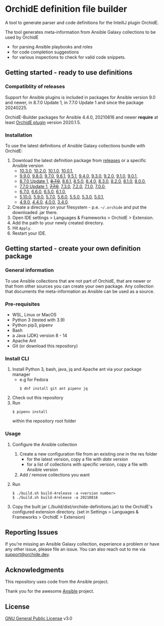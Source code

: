 # OrchidE definition file builder
A tool to generate parser and code definitions for the IntelliJ plugin OrchidE.

The tool generates meta-information from Ansible Galaxy collections to be used by OrchidE 
* for parsing Ansible playbooks and roles
* for code completion suggestions
* for various inspections to check for valid code snippets.

## Getting started - ready to use definitions

### Compatiblity of releases

Support for Ansible plugins is included in packages for Ansible version 9.0 and newer, 
in 8.7.0 Update 1, in 7.7.0 Update 1 and since the package 20240225.

OrchidE-Builder packages for Ansible 4.4.0, 20210816 and newer **require** at least 
[OrchidE plugin](https://plugins.jetbrains.com/plugin/12626-orchide--ansible-language-support) version 2020.1.5.


### Installation

To use the latest definitions of Ansible Galaxy collections bundle with OrchidE:

1. Download the latest definition package from [releases](https://github.com/tfroescher/orchide-builder/releases/latest) or a specific Ansible version  
   * [10.3.0](https://github.com/tfroescher/orchide-builder/releases/10.3.0),
   [10.2.0](https://github.com/tfroescher/orchide-builder/releases/10.2.0),
   [10.1.0](https://github.com/tfroescher/orchide-builder/releases/10.1.0),
   [10.0.1](https://github.com/tfroescher/orchide-builder/releases/10.0.1),
   * [9.9.0](https://github.com/tfroescher/orchide-builder/releases/9.9.0),
   [9.8.0](https://github.com/tfroescher/orchide-builder/releases/9.8.0),
   [9.7.0](https://github.com/tfroescher/orchide-builder/releases/9.7.0),
   [9.6.1](https://github.com/tfroescher/orchide-builder/releases/9.6.1),
   [9.5.1](https://github.com/tfroescher/orchide-builder/releases/9.5.1),
   [9.4.0](https://github.com/tfroescher/orchide-builder/releases/9.4.0),
   [9.3.0](https://github.com/tfroescher/orchide-builder/releases/9.3.0),
   [9.2.0](https://github.com/tfroescher/orchide-builder/releases/9.2.0),
   [9.1.0](https://github.com/tfroescher/orchide-builder/releases/9.1.0),
   [9.0.1](https://github.com/tfroescher/orchide-builder/releases/9.0.1),
   * [8.7.0 Update 1](https://github.com/tfroescher/orchide-builder/releases/8.7.0.1),
   [~~8.7.0~~](https://github.com/tfroescher/orchide-builder/releases/8.7.0),
   [8.6.1](https://github.com/tfroescher/orchide-builder/releases/8.6.1),
   [8.5.0](https://github.com/tfroescher/orchide-builder/releases/8.5.0),
   [8.4.0](https://github.com/tfroescher/orchide-builder/releases/8.4.0),
   [8.3.0](https://github.com/tfroescher/orchide-builder/releases/8.3.0),
   [8.2.0](https://github.com/tfroescher/orchide-builder/releases/8.2.0),
   [8.1.0](https://github.com/tfroescher/orchide-builder/releases/8.1.0),
   [8.0.0](https://github.com/tfroescher/orchide-builder/releases/8.0.0),
   * [7.7.0 Update 1](https://github.com/tfroescher/orchide-builder/releases/7.7.0.1),
   [~~7.7.0~~](https://github.com/tfroescher/orchide-builder/releases/7.7.0),
   [7.3.0](https://github.com/tfroescher/orchide-builder/releases/7.3.0),
   [7.2.0](https://github.com/tfroescher/orchide-builder/releases/7.2.0),
   [7.1.0](https://github.com/tfroescher/orchide-builder/releases/7.1.0),
   [7.0.0](https://github.com/tfroescher/orchide-builder/releases/7.0.0),
   * [6.7.0](https://github.com/tfroescher/orchide-builder/releases/6.7.0),
   [6.6.0](https://github.com/tfroescher/orchide-builder/releases/6.6.0),
   [6.5.0](https://github.com/tfroescher/orchide-builder/releases/6.5.0),
   [6.1.0](https://github.com/tfroescher/orchide-builder/releases/6.1.0),
   * [5.10.0](https://github.com/tfroescher/orchide-builder/releases/5.10.0),
   [5.9.0](https://github.com/tfroescher/orchide-builder/releases/5.9.0),
   [5.7.0](https://github.com/tfroescher/orchide-builder/releases/5.7.0),
   [5.6.0](https://github.com/tfroescher/orchide-builder/releases/5.6.0),
   [5.5.0](https://github.com/tfroescher/orchide-builder/releases/5.5.0),
   [5.3.0](https://github.com/tfroescher/orchide-builder/releases/5.3.0),
   [5.0.1](https://github.com/tfroescher/orchide-builder/releases/5.0.1),
   * [4.9.0](https://github.com/tfroescher/orchide-builder/releases/4.9.0),
   [4.4.0](https://github.com/tfroescher/orchide-builder/releases/4.4.0),
   [4.0.0](https://github.com/tfroescher/orchide-builder/releases/4.0.0),
   [3.4.0](https://github.com/tfroescher/orchide-builder/releases/3.4.0).
2. Create a directory on your filesystem - p.e. `~/.orchide` and put the downloaded .jar there.
3. Open IDE settings > Languages & Frameworks > OrchidE > Extension.
4. Add the path to your newly created directory.
5. Hit `Apply`.
6. Restart your IDE.

## Getting started - create your own definition package

### General information

To use Ansible collections that are not part of OrchidE, that are newer or that from other sources you can create your own package.
Any collection that documents the meta-information as Ansible can be used as a source.

### Pre-requisites
* WSL, Linux or MacOS
* Python 3 (tested with 3.9)
* Python pip3, pipenv
* Bash
* a Java (JDK) version 8 - 14
* Apache Ant
* Git (or download this repository) 

### Install CLI

1. Install Python 3, bash, java, jq and Apache ant via your package manager 
     * e.g for Fedora
         ```shell
         $ dnf install git ant pipenv jq
         ```
1. Check out this repository
1. Run
    ```shell
    $ pipenv install 
     ```
    within the repository root folder

### Usage 

1. Configure the Ansible collection

    1. Create a new configuration file from an existing one in the res folder 
       * for the latest version, copy a file with *date version*
       * for a list of collections with specific version, copy a file with Ansible version
    1. Add / remove collections you want 
1. Run
    ```shell
    $ ./build.sh build-4release -a <version number> 
    $ ./build.sh build-4release -a 20210816 
    ``` 
   
1. Copy the built jar (./build/dist/orchide-definitions.jar) to the OrchidE's configured extension directory. 
   (set in Settings > Languages & Frameworks > OrchidE > Extension)
   
## Reporting Issues

If you're missing an Ansible Galaxy collection, experience a problem or have any other issue, please file an issue.
You can also reach out to me via [support@orchide.dev](mailto:support@orchide.dev). 


## Acknowledgments

This repository uses code from the Ansible project.

Thank you for the awesome [Ansible](https://github.com/ansible/ansible) project.

## License

[GNU General Public License](LICENSE) v3.0

